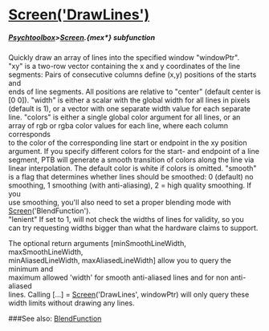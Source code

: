 # [Screen('DrawLines')](Screen-DrawLines) 
##### [Psychtoolbox](Psychtoolbox)>[Screen](Screen).{mex*} subfunction


Quickly draw an array of lines into the specified window "windowPtr".  
"xy" is a two-row vector containing the x and y coordinates of the line  
segments: Pairs of consecutive columns define (x,y) positions of the starts and  
ends of line segments. All positions are relative to "center" (default center is  
[0 0]). "width" is either a scalar with the global width for all lines in pixels  
(default is 1), or a vector with one separate width value for each separate  
line. "colors" is either a single global color argument for all lines, or an  
array of rgb or rgba color values for each line, where each column corresponds  
to the color of the corresponding line start or endpoint in the xy position  
argument. If you specify different colors for the start- and endpoint of a line  
segment, PTB will generate a smooth transition of colors along the line via  
linear interpolation. The default color is white if colors is omitted. "smooth"  
is a flag that determines whether lines should be smoothed: 0 (default) no  
smoothing, 1 smoothing (with anti-aliasing), 2 = high quality smoothing. If you  
use smoothing, you'll also need to set a proper blending mode with  
[Screen](Screen)('BlendFunction').  
"lenient" If set to 1, will not check the widths of lines for validity, so you  
can try requesting widths bigger than what the hardware claims to support.  
  
The optional return arguments [minSmoothLineWidth, maxSmoothLineWidth,  
minAliasedLineWidth, maxAliasedLineWidth] allow you to query the minimum and  
maximum allowed 'width' for smooth anti-aliased lines and for non anti-aliased  
lines. Calling [...] = [Screen](Screen)('DrawLines', windowPtr) will only query these  
width limits without drawing any lines.  
  


###See also:
[BlendFunction](Screen-BlendFunction)
